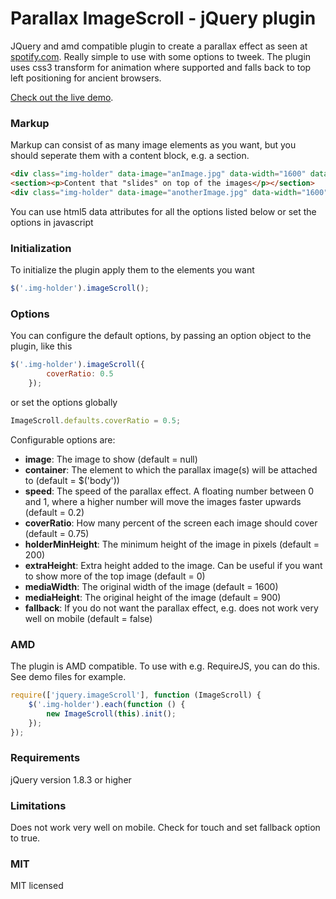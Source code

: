 # Parallax ImageScroll - jQuery plugin

JQuery and amd compatible plugin to create a parallax effect as seen at [spotify.com](https://www.spotify.com).
Really simple to use with some options to tweek. The plugin uses css3 transform for animation where supported and falls back to top left positioning for ancient browsers.

[Check out the live demo](http://codepen.io/pederan/full/cEvDh).

### Markup

Markup can consist of as many image elements as you want, but you should seperate them with a content block, e.g. a section.

```html
<div class="img-holder" data-image="anImage.jpg" data-width="1600" data-height="900"></div>
<section><p>Content that "slides" on top of the images</p></section>
<div class="img-holder" data-image="anotherImage.jpg" data-width="1600" data-height="900"></div>
```

You can use html5 data attributes for all the options listed below or set the options in javascript

### Initialization

To initialize the plugin apply them to the elements you want
```javascript
$('.img-holder').imageScroll();
```

### Options

You can configure the default options, by passing an option object to the plugin, like this
```javascript
$('.img-holder').imageScroll({
        coverRatio: 0.5
    });
```

or set the options globally

```javascript
ImageScroll.defaults.coverRatio = 0.5;
```

Configurable options are:
* **image**: The image to show (default = null)
* **container**: The element to which the parallax image(s) will be attached to (default = $('body'))
* **speed**: The speed of the parallax effect. A floating number between 0 and 1, where a higher number will move the images faster upwards (default = 0.2)
* **coverRatio**: How many percent of the screen each image should cover (default = 0.75)
* **holderMinHeight**: The minimum height of the image in pixels (default = 200)
* **extraHeight**: Extra height added to the image. Can be useful if you want to show more of the top image (default = 0)
* **mediaWidth**: The original width of the image (default = 1600)
* **mediaHeight**: The original height of the image (default = 900)
* **fallback**: If you do not want the parallax effect, e.g. does not work very well on mobile (default = false)


### AMD

The plugin is AMD compatible. To use with e.g. RequireJS, you can do this. See demo files for example.
```javascript
require(['jquery.imageScroll'], function (ImageScroll) {
    $('.img-holder').each(function () {
        new ImageScroll(this).init();
    });
});
```

### Requirements

jQuery version 1.8.3 or higher

### Limitations

Does not work very well on mobile. Check for touch and set fallback option to true.

### MIT

MIT licensed
